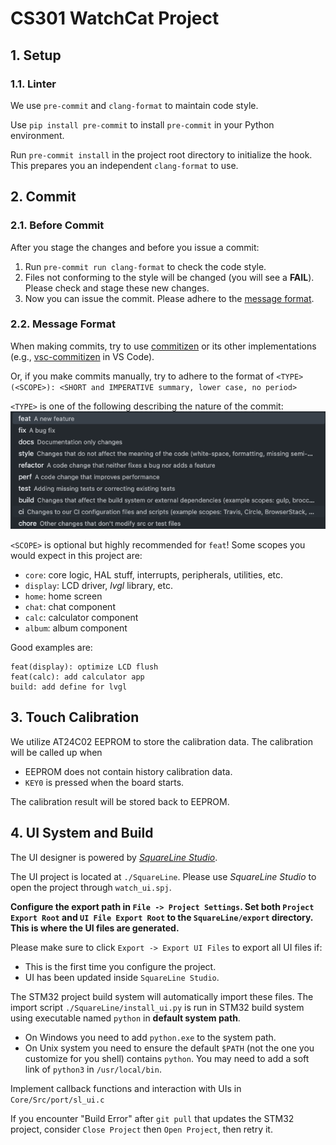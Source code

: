 # CS301 WatchCat Project

## 1. Setup

### 1.1. Linter

We use `pre-commit` and `clang-format` to maintain code style.

Use `pip install pre-commit` to install `pre-commit` in your Python environment.

Run `pre-commit install` in the project root directory to initialize the hook. This prepares you an independent `clang-format` to use.

## 2. Commit

### 2.1. Before Commit

After you stage the changes and before you issue a commit:

1. Run `pre-commit run clang-format` to check the code style.
2. Files not conforming to the style will be changed (you will see a **FAIL**). Please check and stage these new changes.
3. Now you can issue the commit. Please adhere to the [message format](#22-message-format).

### 2.2. Message Format

When making commits, try to use [commitizen](https://commitizen.github.io/cz-cli/) or its other implementations (e.g., [vsc-commitizen](https://marketplace.visualstudio.com/items?itemName=KnisterPeter.vscode-commitizen) in VS Code).

Or, if you make commits manually, try to adhere to the format of `<TYPE>(<SCOPE>): <SHORT and IMPERATIVE summary, lower case, no period>`

`<TYPE>` is one of the following describing the nature of the commit:
![commitizen content](images/commitizen-example.png)

`<SCOPE>` is optional but highly recommended for `feat`! Some scopes you would expect in this project are:

* `core`: core logic, HAL stuff, interrupts, peripherals, utilities, etc.
* `display`: LCD driver, *lvgl* library, etc.
* `home`: home screen
* `chat`: chat component
* `calc`: calculator component
* `album`: album component

Good examples are:

```text
feat(display): optimize LCD flush
feat(calc): add calculator app
build: add define for lvgl
```

## 3. Touch Calibration

We utilize AT24C02 EEPROM to store the calibration data. The calibration will be called up when

* EEPROM does not contain history calibration data.
* `KEY0` is pressed when the board starts.

The calibration result will be stored back to EEPROM.

## 4. UI System and Build

The UI designer is powered by [*SquareLine Studio*](https://squareline.io/).

The UI project is located at `./SquareLine`. Please use *SquareLine Studio* to open the project through `watch_ui.spj`.

**Configure the export path in `File -> Project Settings`. Set both `Project Export Root` and `UI File Export Root` to the `SquareLine/export` directory. This is where the UI files are generated.**

Please make sure to click `Export -> Export UI Files` to export all UI files if:

* This is the first time you configure the project.
* UI has been updated inside `SquareLine Studio`.

The STM32 project build system will automatically import these files. The import script `./SquareLine/install_ui.py` is run in STM32 build system using executable named `python` in **default system path**.

* On Windows you need to add `python.exe` to the system path.
* On Unix system you need to ensure the default `$PATH` (not the one you customize for you shell) contains `python`. You may need to add a soft link of `python3` in `/usr/local/bin`.

Implement callback functions and interaction with UIs in `Core/Src/port/sl_ui.c`

If you encounter "Build Error" after `git pull` that updates the STM32 project, consider `Close Project` then `Open Project`, then retry it.
